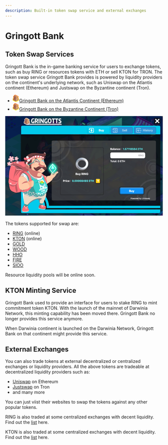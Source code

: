 ```yaml
---
description: Built-in token swap service and external exchanges
---
```


# Gringott Bank

## Token Swap Services

Gringott Bank is the in-game banking service for users to exchange tokens, such as buy RING or resources tokens with ETH or sell KTON for TRON. The token swap service Gringott Bank provides is powered by liquidity providers on the continent's underlying network, such as Uniswap on the Atlantis continent (Ethereum) and Justswap on the Byzantine continent (Tron).

* ![Gringott](../../.gitbook/assets/gringott.png)[Gringott Bank on the Atlantis Continent \(Ethereum\)](https://www.evolution.land/land/1/bank/buy-ring)
* ![Gringott](../../.gitbook/assets/gringott.png)[Gringott Bank on the Byzantine Continent \(Tron\)](https://www.evolution.land/land/2/bank/buy-ring)

![Buy and Sell RING](../../.gitbook/assets/buy-sell-ring.png)

The tokens supported for swap are:

- [RING](/getting-started/tokens/ring.md) (online)
- [KTON](getting-started/tokens/kton.md) (online)
- [GOLD](getting-started/tokens/resource#gold)
- [WOOD](getting-started/tokens/resource#wood)
- [HHO](getting-started/tokens/resource#hho)
- [FIRE](getting-started/tokens/resource#fire)
- [SIOO](getting-started/tokens/resource#sioo)

Resource liquidity pools will be online soon.

## KTON Minting Service

Gringott Bank used to provide an interface for users to stake RING to mint commitment token KTON. With the launch of the mainnet of Darwinia Network, this minting capability has been moved there. Gringott Bank no longer provides this service anymore.

When Darwinia continent is launched on the Darwinia Network, Gringott Bank on that continent might provide this service.

## External Exchanges

You can also trade tokens at external decentralized or centralized exchanges or liquidity providers.  All the above tokens are tradeable at decentralized liquidity providers such as: 

- [Uniswap](https://info.uniswap.org/token/0x9469d013805bffb7d3debe5e7839237e535ec483) on Ethereum
- [Justswap](https://justswap.io/#/scan/detail/trx/TL175uyihLqQD656aFx3uhHYe1tyGkmXaW) on Tron 
- and many more

You can just viist their websites to swap the tokens against any other popular tokens.

RING is also traded at some centralized exchanges with decent liquidity.  Find out the [list](/getting-started/tokens/ring#dex) here.

KTON is also traded at some centralized exchanges with decent liquidity.  Find out the [list](/getting-started/tokens/kton#dex) here.